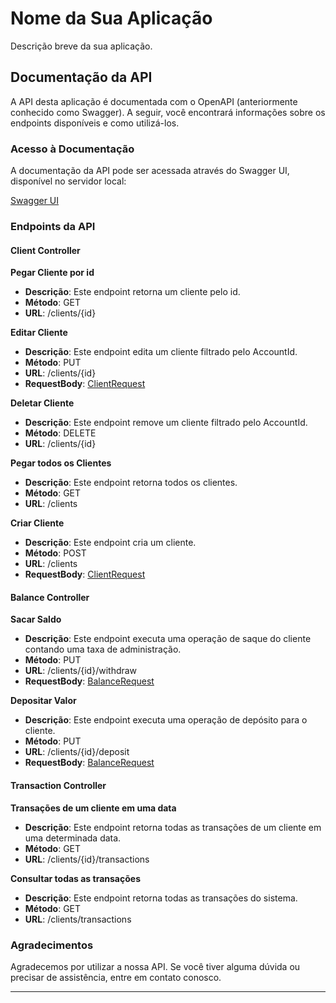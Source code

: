 # Nome da Sua Aplicação

Descrição breve da sua aplicação.

## Documentação da API

A API desta aplicação é documentada com o OpenAPI (anteriormente conhecido como Swagger). A seguir, você encontrará informações sobre os endpoints disponíveis e como utilizá-los.

### Acesso à Documentação

A documentação da API pode ser acessada através do Swagger UI, disponível no servidor local:

[Swagger UI](http://localhost:8080/swagger-ui.html)

### Endpoints da API

#### Client Controller

**Pegar Cliente por id**

- **Descrição**: Este endpoint retorna um cliente pelo id.
- **Método**: GET
- **URL**: /clients/{id}

**Editar Cliente**

- **Descrição**: Este endpoint edita um cliente filtrado pelo AccountId.
- **Método**: PUT
- **URL**: /clients/{id}
- **RequestBody**: [ClientRequest](#clientrequest)

**Deletar Cliente**

- **Descrição**: Este endpoint remove um cliente filtrado pelo AccountId.
- **Método**: DELETE
- **URL**: /clients/{id}

**Pegar todos os Clientes**

- **Descrição**: Este endpoint retorna todos os clientes.
- **Método**: GET
- **URL**: /clients

**Criar Cliente**

- **Descrição**: Este endpoint cria um cliente.
- **Método**: POST
- **URL**: /clients
- **RequestBody**: [ClientRequest](#clientrequest)

#### Balance Controller

**Sacar Saldo**

- **Descrição**: Este endpoint executa uma operação de saque do cliente contando uma taxa de administração.
- **Método**: PUT
- **URL**: /clients/{id}/withdraw
- **RequestBody**: [BalanceRequest](#balancerequest)

**Depositar Valor**

- **Descrição**: Este endpoint executa uma operação de depósito para o cliente.
- **Método**: PUT
- **URL**: /clients/{id}/deposit
- **RequestBody**: [BalanceRequest](#balancerequest)

#### Transaction Controller

**Transações de um cliente em uma data**

- **Descrição**: Este endpoint retorna todas as transações de um cliente em uma determinada data.
- **Método**: GET
- **URL**: /clients/{id}/transactions

**Consultar todas as transações**

- **Descrição**: Este endpoint retorna todas as transações do sistema.
- **Método**: GET
- **URL**: /clients/transactions

### Agradecimentos

Agradecemos por utilizar a nossa API. Se você tiver alguma dúvida ou precisar de assistência, entre em contato conosco.

---